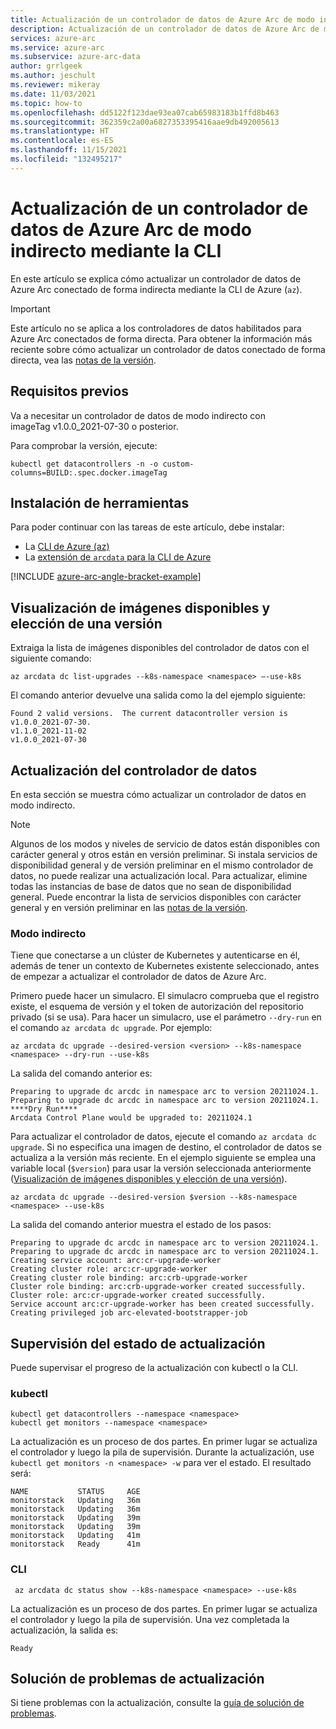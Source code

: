 ```yaml
---
title: Actualización de un controlador de datos de Azure Arc de modo indirecto mediante la CLI
description: Actualización de un controlador de datos de Azure Arc de modo indirecto mediante la CLI
services: azure-arc
ms.service: azure-arc
ms.subservice: azure-arc-data
author: grrlgeek
ms.author: jeschult
ms.reviewer: mikeray
ms.date: 11/03/2021
ms.topic: how-to
ms.openlocfilehash: dd5122f123dae93ea07cab65983183b1ffd8b463
ms.sourcegitcommit: 362359c2a00a6827353395416aae9db492005613
ms.translationtype: HT
ms.contentlocale: es-ES
ms.lasthandoff: 11/15/2021
ms.locfileid: "132495217"
---
```

# <a name="upgrade-indirect-mode-azure-arc-data-controller-using-the-cli"></a>Actualización de un controlador de datos de Azure Arc de modo indirecto mediante la CLI

En este artículo se explica cómo actualizar un controlador de datos de Azure Arc conectado de forma indirecta mediante la CLI de Azure (`az`).

> [!IMPORTANT]
> Este artículo no se aplica a los controladores de datos habilitados para Azure Arc conectados de forma directa. Para obtener la información más reciente sobre cómo actualizar un controlador de datos conectado de forma directa, vea las [notas de la versión](/azure/azure-arc/data/release-notes#data-controller-upgrade).

## <a name="prerequisites"></a>Requisitos previos

Va a necesitar un controlador de datos de modo indirecto con imageTag v1.0.0_2021-07-30 o posterior.

Para comprobar la versión, ejecute:

```console
kubectl get datacontrollers -n -o custom-columns=BUILD:.spec.docker.imageTag
```

## <a name="install-tools"></a>Instalación de herramientas

Para poder continuar con las tareas de este artículo, debe instalar:

- La [CLI de Azure (az)](/cli/azure/install-azure-cli)
- La [extensión de `arcdata` para la CLI de Azure](install-arcdata-extension.md)

[!INCLUDE [azure-arc-angle-bracket-example](../../../includes/azure-arc-angle-bracket-example.md)]

## <a name="view-available-images-and-chose-a-version"></a>Visualización de imágenes disponibles y elección de una versión

Extraiga la lista de imágenes disponibles del controlador de datos con el siguiente comando:

   ```azurecli
   az arcdata dc list-upgrades --k8s-namespace <namespace> –-use-k8s
   ```

El comando anterior devuelve una salida como la del ejemplo siguiente:

```output
Found 2 valid versions.  The current datacontroller version is v1.0.0_2021-07-30.
v1.1.0_2021-11-02
v1.0.0_2021-07-30
```

## <a name="upgrade-data-controller"></a>Actualización del controlador de datos

En esta sección se muestra cómo actualizar un controlador de datos en modo indirecto.

> [!NOTE]
> Algunos de los modos y niveles de servicio de datos están disponibles con carácter general y otros están en versión preliminar.
> Si instala servicios de disponibilidad general y de versión preliminar en el mismo controlador de datos, no puede realizar una actualización local.
> Para actualizar, elimine todas las instancias de base de datos que no sean de disponibilidad general. Puede encontrar la lista de servicios disponibles con carácter general y en versión preliminar en las [notas de la versión](/azure/azure-arc/data/release-notes).

### <a name="indirect-mode"></a>Modo indirecto

Tiene que conectarse a un clúster de Kubernetes y autenticarse en él, además de tener un contexto de Kubernetes existente seleccionado, antes de empezar a actualizar el controlador de datos de Azure Arc.

Primero puede hacer un simulacro. El simulacro comprueba que el registro existe, el esquema de versión y el token de autorización del repositorio privado (si se usa). Para hacer un simulacro, use el parámetro `--dry-run` en el comando `az arcdata dc upgrade`. Por ejemplo:

```azurecli
az arcdata dc upgrade --desired-version <version> --k8s-namespace <namespace> --dry-run --use-k8s
```

La salida del comando anterior es:

```output
Preparing to upgrade dc arcdc in namespace arc to version 20211024.1.
Preparing to upgrade dc arcdc in namespace arc to version 20211024.1.
****Dry Run****
Arcdata Control Plane would be upgraded to: 20211024.1
```

Para actualizar el controlador de datos, ejecute el comando `az arcdata dc upgrade`. Si no especifica una imagen de destino, el controlador de datos se actualiza a la versión más reciente. En el ejemplo siguiente se emplea una variable local (`$version`) para usar la versión seleccionada anteriormente ([Visualización de imágenes disponibles y elección de una versión](#view-available-images-and-chose-a-version)).

```azurecli
az arcdata dc upgrade --desired-version $version --k8s-namespace <namespace> --use-k8s
```

La salida del comando anterior muestra el estado de los pasos:

```output
Preparing to upgrade dc arcdc in namespace arc to version 20211024.1.
Preparing to upgrade dc arcdc in namespace arc to version 20211024.1.
Creating service account: arc:cr-upgrade-worker
Creating cluster role: arc:cr-upgrade-worker
Creating cluster role binding: arc:crb-upgrade-worker
Cluster role binding: arc:crb-upgrade-worker created successfully.
Cluster role: arc:cr-upgrade-worker created successfully.
Service account arc:cr-upgrade-worker has been created successfully.
Creating privileged job arc-elevated-bootstrapper-job
```

## <a name="monitor-the-upgrade-status"></a>Supervisión del estado de actualización

Puede supervisar el progreso de la actualización con kubectl o la CLI.

### <a name="kubectl"></a>kubectl

```console
kubectl get datacontrollers --namespace <namespace>
kubectl get monitors --namespace <namespace>
```

La actualización es un proceso de dos partes. En primer lugar se actualiza el controlador y luego la pila de supervisión. Durante la actualización, use ```kubectl get monitors -n <namespace> -w``` para ver el estado. El resultado será:

```output
NAME           STATUS     AGE
monitorstack   Updating   36m
monitorstack   Updating   36m
monitorstack   Updating   39m
monitorstack   Updating   39m
monitorstack   Updating   41m
monitorstack   Ready      41m
```

### <a name="cli"></a>CLI

```azurecli
 az arcdata dc status show --k8s-namespace <namespace> --use-k8s
```

La actualización es un proceso de dos partes. En primer lugar se actualiza el controlador y luego la pila de supervisión. Una vez completada la actualización, la salida es:

```output
Ready
```

## <a name="troubleshoot-upgrade-problems"></a>Solución de problemas de actualización

Si tiene problemas con la actualización, consulte la [guía de solución de problemas](troubleshoot-guide.md).
